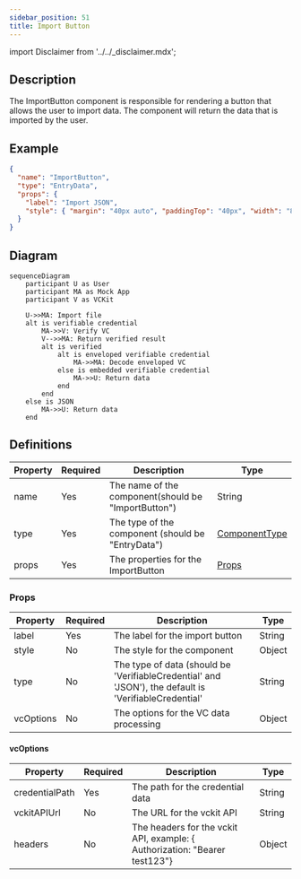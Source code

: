 ```yaml
---
sidebar_position: 51
title: Import Button
---
```


import Disclaimer from '../../\_disclaimer.mdx';

<Disclaimer />

## Description

The ImportButton component is responsible for rendering a button that allows the user to import data. The component will return the data that is imported by the user.

## Example

```json
{
  "name": "ImportButton",
  "type": "EntryData",
  "props": {
    "label": "Import JSON",
    "style": { "margin": "40px auto", "paddingTop": "40px", "width": "80%" }
  }
}
```

## Diagram

```mermaid
sequenceDiagram
    participant U as User
    participant MA as Mock App
    participant V as VCKit

    U->>MA: Import file
    alt is verifiable credential
        MA->>V: Verify VC
        V-->>MA: Return verified result
        alt is verified
            alt is enveloped verifiable credential
                MA->>MA: Decode enveloped VC
            else is embedded verifiable credential
                MA->>U: Return data
            end
        end
    else is JSON
        MA->>U: Return data
    end
```

## Definitions

| Property | Required | Description                                         | Type                                                    |
| -------- | -------- | --------------------------------------------------- | ------------------------------------------------------- |
| name     | Yes      | The name of the component(should be "ImportButton") | String                                                  |
| type     | Yes      | The type of the component (should be "EntryData")   | [ComponentType](/docs/mock-apps/common/component-type)  |
| props    | Yes      | The properties for the ImportButton                 | [Props](/docs/mock-apps/components/import-button#props) |

### Props

| Property  | Required | Description                                                                                           | Type   |
| --------- | -------- | ----------------------------------------------------------------------------------------------------- | ------ |
| label     | Yes      | The label for the import button                                                                       | String |
| style     | No       | The style for the component                                                                           | Object |
| type      | No       | The type of data (should be 'VerifiableCredential' and 'JSON'), the default is 'VerifiableCredential' | String |
| vcOptions | No       | The options for the VC data processing                                                                | Object |

#### vcOptions

| Property       | Required | Description                                                                  | Type   |
| -------------- | -------- | ---------------------------------------------------------------------------- | ------ |
| credentialPath | Yes      | The path for the credential data                                             | String |
| vckitAPIUrl    | No       | The URL for the vckit API                                                    | String |
| headers        | No       | The headers for the vckit API, example: \{ Authorization: "Bearer test123"\} | Object |
